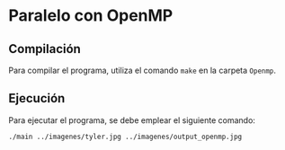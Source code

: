 # Paralelo con OpenMP

## Compilación
Para compilar el programa, utiliza el comando `make` en la carpeta `Openmp`.

## Ejecución
Para ejecutar el programa, se debe emplear el siguiente comando:
```bash
./main ../imagenes/tyler.jpg ../imagenes/output_openmp.jpg
